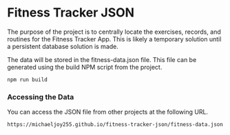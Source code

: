 # Fitness Tracker JSON

The purpose of the project is to centrally locate the exercises, records, and
routines for the Fitness Tracker App. This is likely a temporary solution until
a persistent database solution is made.

The data will be stored in the fitness-data.json file. This file can be
generated using the build NPM script from the project.

```
npm run build
```

### Accessing the Data

You can access the JSON file from other projects at the following URL.

```
https://michaeljoy255.github.io/fitness-tracker-json/fitness-data.json
```
